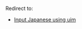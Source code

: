 Redirect to:

*   [Input Japanese using uim](/index.php/Input_Japanese_using_uim "Input Japanese using uim")